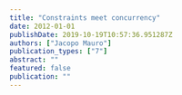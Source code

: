 ```yaml
---
title: "Constraints meet concurrency"
date: 2012-01-01
publishDate: 2019-10-19T10:57:36.951287Z
authors: ["Jacopo Mauro"]
publication_types: ["7"]
abstract: ""
featured: false
publication: ""
---
```


